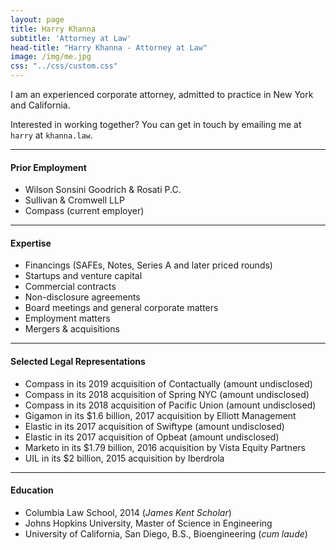 ```yaml
---
layout: page
title: Harry Khanna
subtitle: 'Attorney at Law'
head-title: "Harry Khanna - Attorney at Law"
image: /img/me.jpg
css: "../css/custom.css"
---
```


I am an experienced corporate attorney, admitted to practice in New York and California.

Interested in working together? You can get in touch by emailing me at `harry` at `khanna.law`.

----

#### Prior Employment
- Wilson Sonsini Goodrich & Rosati P.C.
- Sullivan & Cromwell LLP
- Compass (current employer)

-----

#### Expertise
- Financings (SAFEs, Notes, Series A and later priced rounds)
- Startups and venture capital
- Commercial contracts
- Non-disclosure agreements
- Board meetings and general corporate matters
- Employment matters
- Mergers & acquisitions

----

#### Selected Legal Representations
- Compass in its 2019 acquisition of Contactually (amount undisclosed)
- Compass in its 2018 acquisition of Spring NYC (amount undisclosed)
- Compass in its 2018 acquisition of Pacific Union (amount undisclosed)
- Gigamon in its $1.6 billion, 2017 acquisition by Elliott Management
- Elastic in its 2017 acquisition of Swiftype (amount undisclosed)
- Elastic in its 2017 acquisition of Opbeat (amount undisclosed)
- Marketo in its $1.79 billion, 2016 acquisition by Vista Equity Partners
- UIL in its $2 billion, 2015 acquisition by Iberdrola

----

#### Education
- Columbia Law School, 2014 (*James Kent Scholar*)
- Johns Hopkins University, Master of Science in Engineering
- University of California, San Diego, B.S., Bioengineering (*cum laude*)
